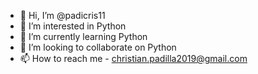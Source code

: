 - 👋 Hi, I’m @padicris11
- 👀 I’m interested in Python
- 🌱 I’m currently learning Python
- 💞️ I’m looking to collaborate on Python
- 📫 How to reach me - christian.padilla2019@gmail.com

<!---
padicris11/padicris11 is a ✨ special ✨ repository because its `README.md` (this file) appears on your GitHub profile.
You can click the Preview link to take a look at your changes.
--->
